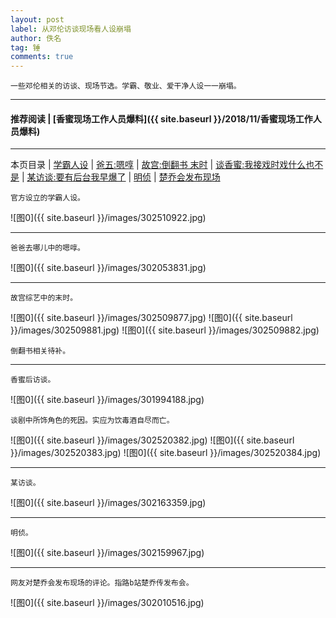 ```yaml
---
layout: post
label: 从邓伦访谈现场看人设崩塌
author: 佚名
tag: 锤
comments: true
---
```


    一些邓伦相关的访谈、现场节选。学霸、敬业、爱干净人设一一崩塌。
    
---

#### 推荐阅读 | [香蜜现场工作人员爆料]({{ site.baseurl }}/2018/11/香蜜现场工作人员爆料) 

---
本页目录 \| [学霸人设](#dxjjg) \| [爸五:嗯啍](#dxjjb) \| [故宫:倒翻书 末时](#dxjja) \| [谈香蜜:我接戏时戏什么也不是](#dxjjd)  \| [某访谈:要有后台我早爆了](#dxjjc) \| [明侦](#dxjjf) \| [楚乔会发布现场](#dxjje)


<a name="dxjjg"></a>

    官方设立的学霸人设。
    
![图0]({{ site.baseurl }}/images/302510922.jpg)

---
    
<a name="dxjjb"></a>

    爸爸去哪儿中的嗯啍。
    
![图0]({{ site.baseurl }}/images/302053831.jpg)

---

<a name="dxjja"></a>

    故宫综艺中的末时。
    
![图0]({{ site.baseurl }}/images/302509877.jpg)
![图0]({{ site.baseurl }}/images/302509881.jpg)
![图0]({{ site.baseurl }}/images/302509882.jpg)

    倒翻书相关待补。


---

<a name="dxjjd"></a>

    香蜜后访谈。
    
![图0]({{ site.baseurl }}/images/301994188.jpg)

    谈剧中所饰角色的死因。实应为饮毒酒自尽而亡。
    
![图0]({{ site.baseurl }}/images/302520382.jpg)
![图0]({{ site.baseurl }}/images/302520383.jpg)
![图0]({{ site.baseurl }}/images/302520384.jpg)
    
    
    
---

<a name="dxjjc"></a>

    某访谈。
    
![图0]({{ site.baseurl }}/images/302163359.jpg)

---

<a name="dxjjf"></a>

    明侦。
    
![图0]({{ site.baseurl }}/images/302159967.jpg)


---

<a name="dxjje"></a>
    
    网友对楚乔会发布现场的评论。指路b站楚乔传发布会。
    
![图0]({{ site.baseurl }}/images/302010516.jpg)